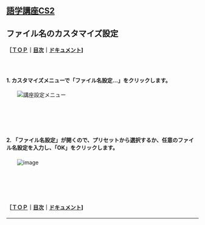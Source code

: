 ## [語学講座CS2](https://csreviser.github.io/CaptureStream2/) 
## ファイル名のカスタマイズ設定 　　　
#### ［[ＴＯＰ](./)**｜**[目次](./#目次)**｜**[ドキュメント](./#ドキュメント-1)]
#### 　　　　　
#### 1. カスタマイズメニューで「ファイル名設定...」をクリックします。            
　　![講座設定メニュー](https://github.com/user-attachments/assets/7f05434b-01b1-456d-81dc-35c93a419a11)

#### 　　　　　  
#### 　　　　　  
#### 2. 「ファイル名設定」が開くので、プリセットから選択するか、任意のファイル名設定を入力し、「OK」をクリックします。
　　![image](https://github.com/CSReviser/CaptureStream/assets/46049273/ea47f8bc-4a4e-4ae4-a462-6f6d2eebe8bf)
#### 　　　　　
#### 　　　　　
#### ［[ＴＯＰ](./)**｜**[目次](./#目次)**｜**[ドキュメント](./#ドキュメント-1)] 

*** 
 <link rel="shortcut icon" type="image/x-icon" href="https://avatars.githubusercontent.com/u/46049273?v=4">
 <meta name="twitter:image:src" content="https://avatars.githubusercontent.com/u/46049273?v=4">
